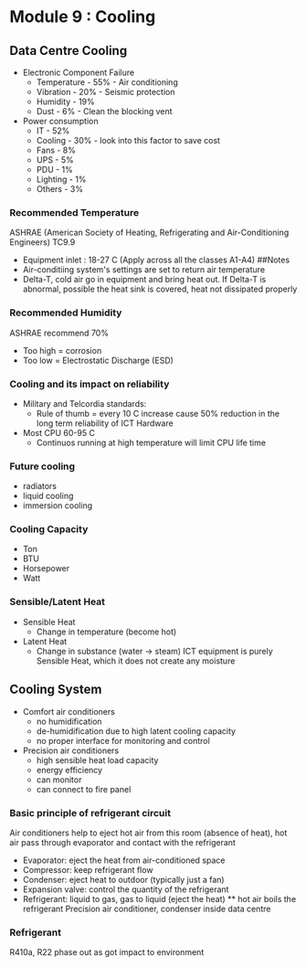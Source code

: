 # Module 9 : Cooling
## Data Centre Cooling
- Electronic Component Failure
  - Temperature  - 55%   - Air conditioning
  - Vibration    - 20%   - Seismic protection
  - Humidity     - 19%
  - Dust         - 6%    - Clean the blocking vent
- Power consumption
  - IT           - 52%
  - Cooling      - 30%    - look into this factor to save cost
  - Fans         - 8%
  - UPS          - 5%
  - PDU          - 1%
  - Lighting     - 1%
  - Others       - 3%

### Recommended Temperature
ASHRAE (American Society of Heating, Refrigerating and Air-Conditioning Engineers)
TC9.9
- Equipment inlet : 18-27 C (Apply across all the classes A1-A4)  ##Notes
- Air-conditiing system's settings are set to return air temperature
- Delta-T, cold air go in equipment and bring heat out. If Delta-T is abnormal, possible the heat sink is covered, heat not dissipated properly

### Recommended Humidity
ASHRAE recommend 70%
- Too high = corrosion
- Too low = Electrostatic Discharge (ESD)

### Cooling and its impact on reliability
- Military and Telcordia standards:
  - Rule of thumb = every 10 C increase cause 50% reduction in the long term reliability of ICT Hardware
- Most CPU 60-95 C
  - Continuos running at high temperature will limit CPU life time
 
### Future cooling
- radiators
- liquid cooling
- immersion cooling

### Cooling Capacity
- Ton
- BTU
- Horsepower
- Watt

### Sensible/Latent Heat
- Sensible Heat
  - Change in temperature (become hot)
- Latent Heat
  - Change in substance (water -> steam)
ICT equipment is purely Sensible Heat, which it does not create any moisture

## Cooling System
- Comfort air conditioners
  - no humidification
  - de-humidification due to high latent cooling capacity
  - no proper interface for monitoring and control
- Precision air conditioners
  - high sensible heat load capacity
  - energy efficiency
  - can monitor
  - can connect to fire panel

### Basic principle of refrigerant circuit
Air conditioners help to eject hot air from this room (absence of heat), hot air pass through evaporator and contact with the refrigerant
- Evaporator: eject the heat from air-conditioned space
- Compressor: keep refrigerant flow
- Condenser: eject heat to outdoor (typically just a fan)
- Expansion valve: control the quantity of the refrigerant
- Refrigerant: liquid to gas, gas to liquid (eject the heat)
** hot air boils the refrigerant 
Precision air conditioner, condenser inside data centre

### Refrigerant
R410a, R22 phase out as got impact to environment

